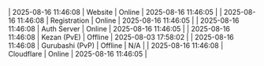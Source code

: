 | 2025-08-16 11:46:08 | Website | Online | 2025-08-16 11:46:05 |
| 2025-08-16 11:46:08 | Registration | Online | 2025-08-16 11:46:05 |
| 2025-08-16 11:46:08 | Auth Server | Online | 2025-08-16 11:46:05 |
| 2025-08-16 11:46:08 | Kezan (PvE) | Offline | 2025-08-03 17:58:02 |
| 2025-08-16 11:46:08 | Gurubashi (PvP) | Offline | N/A |
| 2025-08-16 11:46:08 | Cloudflare | Online | 2025-08-16 11:46:05 |
